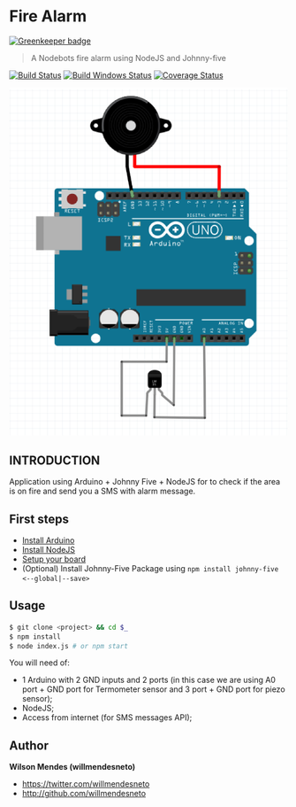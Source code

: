 # Fire Alarm

[![Greenkeeper badge](https://badges.greenkeeper.io/willmendesneto/fire-alarm.svg)](https://greenkeeper.io/)

> A Nodebots fire alarm using NodeJS and Johnny-five

[![Build Status](https://travis-ci.org/willmendesneto/fire-alarm.png?branch=master)](https://travis-ci.org/willmendesneto/fire-alarm)
[![Build Windows Status](https://ci.appveyor.com/api/projects/status/github/willmendesneto/fire-alarm?svg=true)](https://ci.appveyor.com/project/willmendesneto/fire-alarm/branch/master)
[![Coverage Status](https://coveralls.io/repos/willmendesneto/fire-alarm/badge.svg?branch=master)](https://coveralls.io/r/willmendesneto/fire-alarm?branch=master)

![Fire Alarm: fire alarm using NodeJS and Johnny-five](fire-alarm.png)


## INTRODUCTION

Application using Arduino + Johnny Five + NodeJS for to check if the area is on fire and send you a SMS with alarm message.


## First steps

- [Install Arduino](https://www.arduino.cc/en/Main/Software)
- [Install NodeJS](https://nodejs.org/en/download/)
- [Setup your board](http://johnny-five.io/platform-support/)
- (Optional) Install Johnny-Five Package using ```npm install johnny-five <--global|--save>```


## Usage

```bash
$ git clone <project> && cd $_
$ npm install
$ node index.js # or npm start
```

You will need of:
- 1 Arduino with 2 GND inputs and 2 ports (in this case we are using A0 port + GND port for Termometer sensor and 3 port + GND port for piezo sensor);
- NodeJS;
- Access from internet (for SMS messages API);


## Author

**Wilson Mendes (willmendesneto)**
+ <https://twitter.com/willmendesneto>
+ <http://github.com/willmendesneto>
